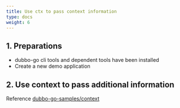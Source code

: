 ```yaml
---
title: Use ctx to pass context information
type: docs
weight: 6
---
```


## 1. Preparations

- dubbo-go cli tools and dependent tools have been installed
- Create a new demo application

## 2. Use context to pass additional information

Reference [dubbo-go-samples/context](https://github.com/apache/dubbo-go-samples/tree/f7febed9d686cb940ea55d34b5baa567d7574a44/context)
